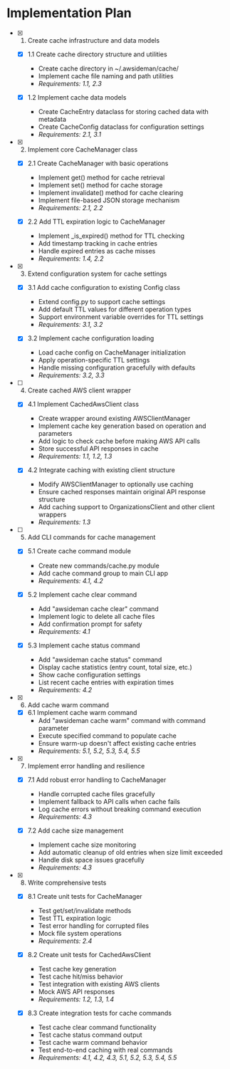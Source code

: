 # Implementation Plan

- [x] 1. Create cache infrastructure and data models
  - [x] 1.1 Create cache directory structure and utilities
    - Create cache directory in ~/.awsideman/cache/
    - Implement cache file naming and path utilities
    - _Requirements: 1.1, 2.3_
  
  - [x] 1.2 Implement cache data models
    - Create CacheEntry dataclass for storing cached data with metadata
    - Create CacheConfig dataclass for configuration settings
    - _Requirements: 2.1, 3.1_

- [x] 2. Implement core CacheManager class
  - [x] 2.1 Create CacheManager with basic operations
    - Implement get() method for cache retrieval
    - Implement set() method for cache storage
    - Implement invalidate() method for cache clearing
    - Implement file-based JSON storage mechanism
    - _Requirements: 2.1, 2.2_
  
  - [x] 2.2 Add TTL expiration logic to CacheManager
    - Implement _is_expired() method for TTL checking
    - Add timestamp tracking in cache entries
    - Handle expired entries as cache misses
    - _Requirements: 1.4, 2.2_

- [x] 3. Extend configuration system for cache settings
  - [x] 3.1 Add cache configuration to existing Config class
    - Extend config.py to support cache settings
    - Add default TTL values for different operation types
    - Support environment variable overrides for TTL settings
    - _Requirements: 3.1, 3.2_
  
  - [x] 3.2 Implement cache configuration loading
    - Load cache config on CacheManager initialization
    - Apply operation-specific TTL settings
    - Handle missing configuration gracefully with defaults
    - _Requirements: 3.2, 3.3_

- [ ] 4. Create cached AWS client wrapper
  - [x] 4.1 Implement CachedAwsClient class
    - Create wrapper around existing AWSClientManager
    - Implement cache key generation based on operation and parameters
    - Add logic to check cache before making AWS API calls
    - Store successful API responses in cache
    - _Requirements: 1.1, 1.2, 1.3_
  
  - [x] 4.2 Integrate caching with existing client structure
    - Modify AWSClientManager to optionally use caching
    - Ensure cached responses maintain original API response structure
    - Add caching support to OrganizationsClient and other client wrappers
    - _Requirements: 1.3_

- [ ] 5. Add CLI commands for cache management
  - [x] 5.1 Create cache command module
    - Create new commands/cache.py module
    - Add cache command group to main CLI app
    - _Requirements: 4.1, 4.2_
  
  - [x] 5.2 Implement cache clear command
    - Add "awsideman cache clear" command
    - Implement logic to delete all cache files
    - Add confirmation prompt for safety
    - _Requirements: 4.1_
  
  - [x] 5.3 Implement cache status command
    - Add "awsideman cache status" command
    - Display cache statistics (entry count, total size, etc.)
    - Show cache configuration settings
    - List recent cache entries with expiration times
    - _Requirements: 4.2_

- [x] 6. Add cache warm command
  - [x] 6.1 Implement cache warm command
    - Add "awsideman cache warm" command with command parameter
    - Execute specified command to populate cache
    - Ensure warm-up doesn't affect existing cache entries
    - _Requirements: 5.1, 5.2, 5.3, 5.4, 5.5_

- [x] 7. Implement error handling and resilience
  - [x] 7.1 Add robust error handling to CacheManager
    - Handle corrupted cache files gracefully
    - Implement fallback to API calls when cache fails
    - Log cache errors without breaking command execution
    - _Requirements: 4.3_
  
  - [x] 7.2 Add cache size management
    - Implement cache size monitoring
    - Add automatic cleanup of old entries when size limit exceeded
    - Handle disk space issues gracefully
    - _Requirements: 4.3_

- [x] 8. Write comprehensive tests
  - [x] 8.1 Create unit tests for CacheManager
    - Test get/set/invalidate methods
    - Test TTL expiration logic
    - Test error handling for corrupted files
    - Mock file system operations
    - _Requirements: 2.4_
  
  - [x] 8.2 Create unit tests for CachedAwsClient
    - Test cache key generation
    - Test cache hit/miss behavior
    - Test integration with existing AWS clients
    - Mock AWS API responses
    - _Requirements: 1.2, 1.3, 1.4_
  
  - [x] 8.3 Create integration tests for cache commands
    - Test cache clear command functionality
    - Test cache status command output
    - Test cache warm command behavior
    - Test end-to-end caching with real commands
    - _Requirements: 4.1, 4.2, 4.3, 5.1, 5.2, 5.3, 5.4, 5.5_

